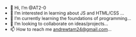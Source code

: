- 👋 Hi, I’m @AT2-0
- 👀 I’m interested in learning about JS and HTML/CSS ...
- 🌱 I’m currently learning the foundations of programming...
- 💞️ I’m looking to collaborate on ideas/projects...
- 📫 How to reach me andrewtam24@gmail.com...

<!---
AT2-0/AT2-0 is a ✨ special ✨ repository because its `README.md` (this file) appears on your GitHub profile.
You can click the Preview link to take a look at your changes.
--->
